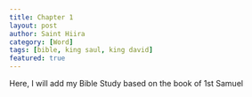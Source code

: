```yaml
---
title: Chapter 1
layout: post
author: Saint Hiira
category: [Word]
tags: [bible, king saul, king david]
featured: true
---
```


Here, I will add my Bible Study based on the book of 1st Samuel